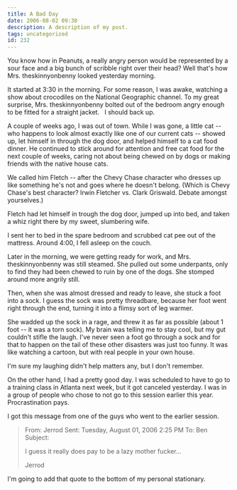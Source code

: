 ```yaml
---
title: A Bad Day
date: 2006-08-02 09:30
description: A description of my post.
tags: uncategorized
id: 232
---
```

You know how in Peanuts, a really angry person would be represented by a sour face and a big bunch of scribble right over their head?  Well that's how Mrs. theskinnyonbenny looked yesterday morning.

It started at 3:30 in the morning.  For some reason, I was awake, watching a show about crocodiles on the National Geographic channel.  To my great surprise, Mrs. theskinnyonbenny bolted out of the bedroom angry enough to be fitted for a straight jacket. 
<span class="spanEndPreview">&nbsp;</span>
I should back up.

A couple of weeks ago, I was out of town.  While I was gone, a little cat -- who happens to look almost exactly like one of our current cats -- showed up, let himself in through the dog door, and helped himself to a cat food dinner.  He continued to stick around for attention and free cat food for the next couple of weeks, caring not about being chewed on by dogs or making friends with the native house cats.  

We called him Fletch -- after the Chevy Chase character who dresses up like something he's not and goes where he doesn't belong.  (Which is Chevy Chase's best character?  Irwin Fletcher vs. Clark Griswald.  Debate amongst yourselves.)

Fletch had let himself in trough the dog door, jumped up into bed, and taken a whiz right there by my sweet, slumbering wife.

I sent her to bed in the spare bedroom and scrubbed cat pee out of the mattress.  Around 4:00, I fell asleep on the couch.

Later in the morning, we were getting ready for work, and Mrs. theskinnyonbenny was still steamed.  She pulled out some underpants, only to find they had been chewed to ruin by one of the dogs.  She stomped around more angrily still.

Then, when she was almost dressed and ready to leave, she stuck a foot into a sock.  I guess the sock was pretty threadbare, because her foot went right through the end, turning it into a flimsy sort of leg warmer.

She wadded up the sock in a rage, and threw it as far as possible (about 1 foot -- it was a torn sock).  My brain was telling me to stay cool, but my gut couldn't stifle the laugh.  I've never seen a foot go through a sock and for that to happen on the tail of these other disasters was just too funny.  It was like watching a cartoon, but with real people in your own house.

I'm sure my laughing didn't help matters any, but I don't remember.

On the other hand, I had a pretty good day.  I was scheduled to have to go to a training class in Atlanta next week, but it got canceled yesterday.  I was in a group of people who chose to not go to this session earlier this year.  Procrastination pays.

I got this message from one of the guys who went to the earlier session.

<blockquote>From: Jerrod
Sent: Tuesday, August 01, 2006 2:25 PM
To: Ben 
Subject: 

I guess it really does pay to be a lazy mother fucker...

Jerrod</blockquote>

I'm going to add that quote to the bottom of my personal stationary.

